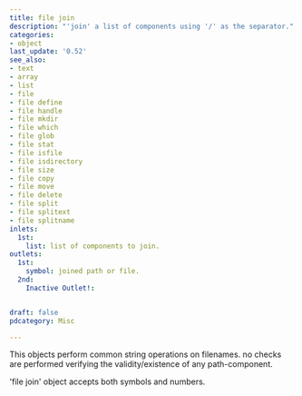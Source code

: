 ```yaml
---
title: file join
description: "'join' a list of components using '/' as the separator."
categories:
- object
last_update: '0.52'
see_also:
- text
- array
- list
- file
- file define
- file handle
- file mkdir
- file which
- file glob
- file stat
- file isfile
- file isdirectory
- file size
- file copy
- file move
- file delete
- file split
- file splitext
- file splitname
inlets:
  1st: 
    list: list of components to join.
outlets:
  1st:
    symbol: joined path or file.
  2nd:
    Inactive Outlet!: 


draft: false
pdcategory: Misc

---
```


This objects perform common string operations on filenames. no checks are performed verifying the validity/existence of any path-component.

'file join' object accepts both symbols and numbers.




